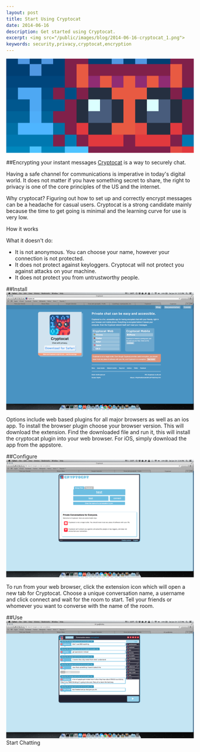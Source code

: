```yaml
---
layout: post
title: Start Using Cryptocat
date: 2014-06-16
description: Get started using Cryptocat.
excerpt: <img src="/public/images/blog/2014-06-16-cryptocat_1.png">
keywords: security,privacy,cryptocat,encryption
---
```



![cryptocat](/public/images/blog/2014-06-16-cryptocat_1.png "cryptocat")

##Encrypting your instant messages
[Cryptocat](https://crypto.cat/) is a way to securely chat.

Having a safe channel for communications is imperative in today's digital world.  It does not matter if you have something secret to share, the right to privacy is one of the core principles of the US and the internet.

Why cryptocat?  Figuring out how to set up and correctly encrypt messages can be a headache for casual users.  Cryptocat is a strong candidate mainly because the time to get going is minimal and the learning curve for use is very low.

How it works

What it doesn't do:
*	It is not anonymous.  You can choose your name, however your connection is not protected.
*	It does not protect against keyloggers.  Cryptocat will not protect you against attacks on your machine.
*	It does not protect you from untrustworthy people.

##Install
![cryptocat](/public/images/blog/2014-06-16-cryptocat_2.png "cryptocat")

Options include web based plugins for all major browsers as well as an ios app.  To install the browser plugin choose your browser version.  This will download the extension.  Find the downloaded file and run it, this will install the cryptocat plugin into your web browser.  For iOS, simply download the app from the appstore.

##Configure
![cryptocat](/public/images/blog/2014-06-16-cryptocat_3.png "cryptocat")

To run from your web browser, click the extension icon which will open a new tab for Cryptocat.
Choose a unique conversation name, a username and click connect and wait for the room to start.
Tell your friends or whomever you want to converse with the name of the room.

##Use
![cryptocat](/public/images/blog/2014-06-16-cryptocat_4.png "cryptocat")
Start Chatting